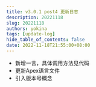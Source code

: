 ```yaml
---
title: v3.0.1 post4 更新日志
description: 20221118
slug: 20221118
authors: yokina
tags: [update-log]
hide_table_of_contents: false
date: 2022-11-18T21:55:00+08:00
---
```


- 新增一言，具体调用方法见代码
- 更新Apex语言文件
- 引入版本号概念